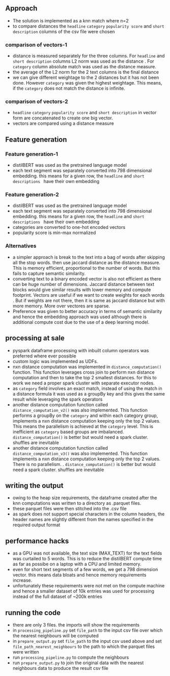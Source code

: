 ## Approach
- The solution is implemented as a knn match where n=2
- to compare distances the `headline` `category` `popularity score` and `short description` columns of the csv file were chosen
### comparison of vectors-1
- distance is measured separately for the three columns. For `headline` and `short description` columns L2 norm was used as the distance . For
 `category` column absolute match was used as the distance measure.
 - the average of the L2 norm for the 2 text columns is the final distance
 - we can give different weightage to the 2 distances but it has not been done. However `category` was given the highest weightage. This means, if
  the `category` does not match the distance is infinite.
### comparison of vectors-2
- `headline` `category` `popularity score` and `short description` in vector form are concatenated to create one big vector. 
- vectors are compared using a distance measure
## Feature generation 
### Feature generation-1
 - distilBERT was used as the pretrained language model
 - each text segment was separately converted into 798 dimensional embedding. this means for a given row, the `headline` and `short descriptions
 ` have their own embedding
 ### Feature generation-2
 - distilBERT was used as the pretrained language model
 - each text segment was separately converted into 798 dimensional embedding. this means for a given row, the `headline` and `short descriptions
 ` have their own embedding
 - categories are converted to one-hot encoded vectors
 - popularity score is min-max normalized
 ### Alternatives
 - a simpler approach is break to the text into a bag of words after skipping all the stop words. then use jaccard distance as the distance
  measure. This is memory efficient, proportional to the number of words. But this fails to capture semantic similarity.
 - converting text to a binary encoded vector is also not efficient as there can be huge number of dimensions. Jaccard distance between
 text blocks would give similar results with lower memory and compute footprint. Vectors are useful if we want to create weights for each words
 . But if weights are not there, then it is same as jaccard distance but with more memory. More over vectores are sparse.
 -  Preference was given to better accuracy in terms of semantic similarity and hence the embedding approach was used although there is additional
  compute cost due to the use of a deep learning model.

 ## processing at sale
 - pyspark dataframe processing with inbuilt column operators was preferred where ever possible
 - custom logic was implemented as UDFs.
 - nxn distance computation was implemented in ```distance_computation()``` function. This function leverages cross join to perform nxn distance
  computation and then to take the top 2 smallest distances. for this to work we need a proper spark cluster with separate executor nodes.
  - as `category` field involves an exact match, instead of using the match in a distance formula it was used as a groupBy key and this gives the
   same result while leveraging the spark operators
 - another distance computation function called ```distance_computation_v2()``` was also implemented. This function performs a groupBy on the
  `category` and within each category group, implements a nxn distance computation keeping only the top 2 values. This means the parallelism is
   achieved at the `category` level. This is inefficient as `category` based groups are imbalanced. ```distance_computation()``` is better but
    would need a spark cluster. shuffles are inevitable
 - another distance computation function called ```distance_computation_v3()``` was also implemented. This function implements a nxn distance
   computation keeping only the top 2 values. There is no parallelism.
   . ```distance_computation()``` is better but
    would need a spark cluster. shuffles are inevitable
 ## writing the output
 - owing to the heap size requirements, the dataframe created after the knn computations was written to a directory as .parquet files.
 - these parquet files were then stitched into the .csv file
 - as spark does not support special characters in the column headers, the header names are slightly different from the names specified in the
  required output format
 
 ## performance hacks
 - as a GPU was not available, the text size (MAX_TEXT) for the text fields was curtailed to 5 words. This is to reduce the distilBERT compute
  time as far as possibe on a laptop with a CPU and limited memory.
 - even for short text segments of a few words, we get a 798 dimension vector. this means data bloats and hence memory requirements increase.
 - unfortunately these requirements were not met on the compute machine and hence a smaller dataset of 10k entries was used for processing
  instead of the full dataset of ~200k entries
  
 ## running the code
 - there are only 3 files. the imports will show the requirements
 - in ```processing_pipeline.py``` set ```file_path``` to the input csv file over which the nearest neighbours will be computed
 - in ```prepare_output.py``` set ```file_path``` to the input csv used above and set ```file_path_nearest_neighbours``` to the path to which the
  parquet files were written
 - run ```processing_pipeline.py``` to compute the neighbours
 - run ```prepare_output.py``` to join the original data with the nearest neighbours data to produce the result csv file